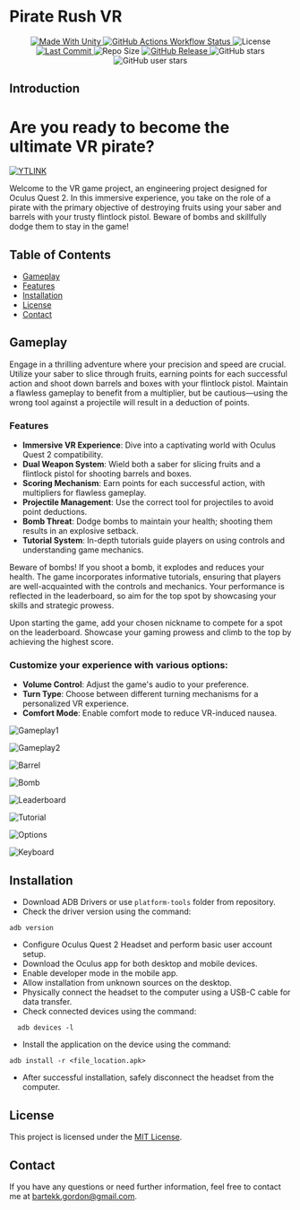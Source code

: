 <p align="center"><h1>Pirate Rush VR</h1></p>
<p align="center">

  <a>
    <a href="https://unity.com/">
    <img alt="Made With Unity" src="https://img.shields.io/badge/made%20with-Unity-57b9d3.svg?logo=Unity">
  </a>
  <a>
    <a href="https://github.com/szejkerek/PirateRushVR/actions">
    <img alt="GitHub Actions Workflow Status" src="https://img.shields.io/github/actions/workflow/status/szejkerek/PirateRushVR/UnityCI.yml">
  </a> 
  <a>
  <img alt="License" src="https://img.shields.io/github/license/szejkerek/PirateRushVR?logo=github">
  </a>
  <a>
    <a href="https://github.com/szejkerek/PirateRushVR/commits/main/">
    <img alt="Last Commit" src="https://img.shields.io/github/last-commit/szejkerek/PirateRushVR?logo=Mapbox&color=orange">
  </a>
  <a>
    <img alt="Repo Size" src="https://img.shields.io/github/repo-size/szejkerek/PirateRushVR?logo=VirtualBox">
  </a>
  <a href="https://github.com/szejkerek/PirateRushVR/releases">
    <img alt="GitHub Release" src="https://img.shields.io/github/v/release/szejkerek/PirateRushVR">
  </a>
  <a>
    <img alt="GitHub stars" src="https://img.shields.io/github/stars/szejkerek/PirateRushVR?branch=main&label=Stars&logo=GitHub&logoColor=ffffff&labelColor=282828&color=informational&style=flat">
  </a>
  <a>
    <img alt="GitHub user stars" src="https://img.shields.io/github/stars/szejkerek?affiliations=OWNER&branch=main&label=User%20Stars&logo=GitHub&logoColor=ffffff&labelColor=282828&color=informational&style=flat">
  </a>
</p>

## Introduction

# Are you ready to become the ultimate VR pirate?

[![YTLINK](https://github.com/szejkerek/PirateRushVR/assets/69083596/080062a6-230c-40ac-842d-4b7a306de931)](https://youtu.be/OX5DuAdb4XI?si=0gu1AhMoBGAOVXAX)

Welcome to the VR game project, an engineering project designed for Oculus Quest 2. In this immersive experience, you take on the role of a pirate with the primary objective of destroying fruits using your saber and barrels with your trusty flintlock pistol. Beware of bombs and skillfully dodge them to stay in the game!

## Table of Contents  
- [Gameplay](#gameplay)
- [Features](#features)
- [Installation](#installation)
- [License](#license)
- [Contact](#contact)

## Gameplay

Engage in a thrilling adventure where your precision and speed are crucial. Utilize your saber to slice through fruits, earning points for each successful action and shoot down barrels and boxes with your flintlock pistol. Maintain a flawless gameplay to benefit from a multiplier, but be cautious—using the wrong tool against a projectile will result in a deduction of points. 

### Features
- **Immersive VR Experience**: Dive into a captivating world with Oculus Quest 2 compatibility.
- **Dual Weapon System**: Wield both a saber for slicing fruits and a flintlock pistol for shooting barrels and boxes.
- **Scoring Mechanism**: Earn points for each successful action, with multipliers for flawless gameplay.
- **Projectile Management**: Use the correct tool for projectiles to avoid point deductions.
- **Bomb Threat**: Dodge bombs to maintain your health; shooting them results in an explosive setback.
- **Tutorial System**: In-depth tutorials guide players on using controls and understanding game mechanics.

Beware of bombs! If you shoot a bomb, it explodes and reduces your health. The game incorporates informative tutorials, ensuring that players are well-acquainted with the controls and mechanics. Your performance is reflected in the leaderboard, so aim for the top spot by showcasing your skills and strategic prowess.

Upon starting the game, add your chosen nickname to compete for a spot on the leaderboard. Showcase your gaming prowess and climb to the top by achieving the highest score. 

### Customize your experience with various options:

- **Volume Control**: Adjust the game's audio to your preference.
- **Turn Type**: Choose between different turning mechanisms for a personalized VR experience.
- **Comfort Mode**: Enable comfort mode to reduce VR-induced nausea.

![Gameplay1](https://github.com/szejkerek/PirateRushVR/assets/69083596/8c5175ea-ef9d-4b9e-bcde-6a9cd17dd5b3)

![Gameplay2](https://github.com/szejkerek/PirateRushVR/assets/69083596/8e96835d-8381-421b-aec9-d850dcc2a09e)

![Barrel](https://github.com/szejkerek/PirateRushVR/assets/69083596/19993b1b-a4e0-4bb9-aa1f-77b32b41b545)

![Bomb](https://github.com/szejkerek/PirateRushVR/assets/69083596/21184acf-da0e-4785-8d7d-218ff0a0ed46)

![Leaderboard](https://github.com/szejkerek/PirateRushVR/assets/69083596/42ed9683-129b-4d45-944a-d1adb10b42fc)

![Tutorial](https://github.com/szejkerek/PirateRushVR/assets/69083596/cea52970-f84b-4edd-8bbe-89e54a332ccf)

![Options](https://github.com/szejkerek/PirateRushVR/assets/69083596/fb4c4fc4-2322-4910-9b2f-d1f6f1cb807d)

![Keyboard](https://github.com/szejkerek/PirateRushVR/assets/69083596/f2398f81-21c5-46f7-bd52-3fd8d48b569c)

## Installation

- Download ADB Drivers or use ```platform-tools``` folder from repository.
- Check the driver version using the command:
```
adb version
```
- Configure Oculus Quest 2 Headset and perform basic user account setup.
- Download the Oculus app for both desktop and mobile devices.
- Enable developer mode in the mobile app.
- Allow installation from unknown sources on the desktop.
- Physically connect the headset to the computer using a USB-C cable for data transfer.
- Check connected devices using the command:
```
  adb devices -l
```
- Install the application on the device using the command:
```
adb install -r <file_location.apk>
```
- After successful installation, safely disconnect the headset from the computer.

## License

This project is licensed under the [MIT License](LICENSE).

## Contact

If you have any questions or need further information, feel free to contact me at [bartekk.gordon@gmail.com](mailto:bartekk.gordon@gmail.com).
